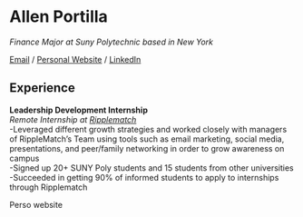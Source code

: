 # Allen Portilla

_Finance Major at Suny Polytechnic based in New York_<br>

[Email](mailto:allenj.port.com) / [Personal Website](https://allenjport.github.io/) / [LinkedIn](https://www.linkedin.com/in/allenportilla/)
## Experience<br>
**Leadership Development Internship**<br>
_Remote Internship at [Ripplematch](https://ripplematch.com/)_<br>
-Leveraged different growth strategies and worked closely with managers of 
  RippleMatch’s Team using tools such as email marketing, social media, 
  presentations, and peer/family networking in order to grow awareness on         campus
  <br>
  -Signed up 20+ SUNY Poly students and 15 students from other universities
  <br> 
  -Succeeded in getting 90% of informed students to apply to internships          through Ripplematch
  <br>

Perso website 
